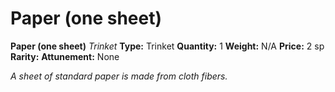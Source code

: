 # Paper (one sheet)

**Paper (one sheet)**
_Trinket_
**Type:** Trinket
**Quantity:** 1
**Weight:** N/A
**Price:** 2 sp
**Rarity:** 
**Attunement:** None

*A sheet of standard paper is made from cloth fibers.*